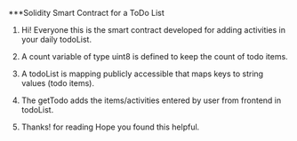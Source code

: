***Solidity Smart Contract for a ToDo List1. Hi! Everyone this is the smart contract developed for adding activities in your daily todoList.2. A count variable of type uint8 is defined to keep the count of todo items.3. A todoList is mapping publicly accessible that maps keys to string values (todo items).4. The getTodo adds the items/activities entered by user from frontend in todoList.5. Thanks! for reading Hope you found this helpful.